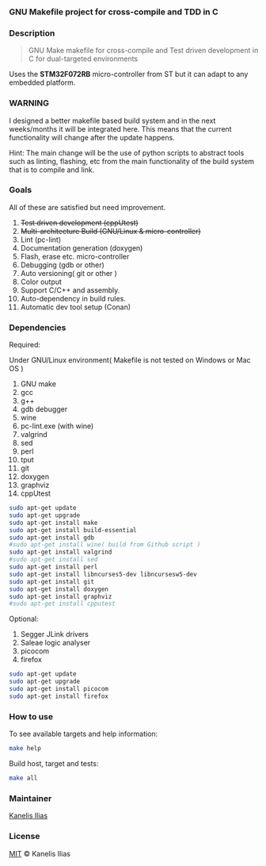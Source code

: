 ### GNU Makefile project for cross-compile and TDD in C

### Description

> GNU Make makefile for cross-compile and Test driven development in C for
> dual-targeted environments

Uses the **STM32F072RB** micro-controller from ST but it can adapt to any
embedded platform.

### WARNING

I designed a better makefile based build system and in the next weeks/months it will be integrated here.
This means that the current functionality will change after the update happens.

Hint: The main change will be the use of python scripts to abstract tools such as linting, flashing, etc from the main functionality of the build system that is to compile and link.

### Goals

All of these are satisfied but need improvement.

1. ~~Test driven development (cppUtest)~~
2. ~~Multi-architecture Build (GNU/Linux & micro-controller)~~
3. Lint (pc-lint)
4. Documentation generation (doxygen)
5. Flash, erase etc. micro-controller
6. Debugging (gdb or other)
7. Auto versioning( git or other )
8. Color output
9. Support C/C++ and assembly.
10. Auto-dependency in build rules.
11. Automatic dev tool setup (Conan)

### Dependencies

Required:

Under GNU/Linux environment( Makefile is not tested on Windows or Mac OS )

1. GNU make
2. gcc
3. g++
4. gdb debugger
5. wine
6. pc-lint.exe (with wine)
7. valgrind
8. sed
9. perl
10. tput
11. git
12. doxygen
13. graphviz
14. cppUtest

```sh
sudo apt-get update
sudo apt-get upgrade
sudo apt-get install make
sudo apt-get install build-essential
sudo apt-get install gdb
#sudo apt-get install wine( build from Github script )
sudo apt-get install valgrind
#sudo apt-get install sed
sudo apt-get install perl
sudo apt-get install libncurses5-dev libncursesw5-dev
sudo apt-get install git
sudo apt-get install doxygen
sudo apt-get install graphviz
#sudo apt-get install cpputest
```

Optional:

1. Segger JLink drivers
2. Saleae logic analyser
3. picocom
4. firefox

```sh
sudo apt-get update
sudo apt-get upgrade
sudo apt-get install picocom
sudo apt-get install firefox
```

### How to use

To see available targets and help information:

```sh
make help
```

Build host, target and tests:

```sh
make all
```

### Maintainer

[Kanelis Ilias](mailto:hkanelhs@yahoo.gr)

### License

[MIT](LICENSE) © Kanelis Ilias
